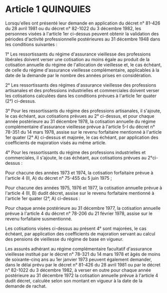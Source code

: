# Article 1 QUINQUIES

Lorsqu'elles ont présenté leur demande en application du décret n° 81-426 du 28 avril 1981 ou du décret n° 82-1022 du 3 décembre 1982, les personnes visées à l'article 1er ci-dessus peuvent obtenir la validation des périodes d'activité professionnelle postérieures au 31 décembre 1948 dans les conditions suivantes :

1° Les ressortissants du régime d'assurance vieillesse des professions libérales doivent verser une cotisation au moins égale au produit de la cotisation annuelle du régime de l'allocation de vieillesse et, le cas échéant, de celle du régime d'assurance vieillesse complémentaire, applicables à la date de la demande par le nombre des années prises en considération.

2° Les ressortissants des régimes d'assurance vieillesse des professions artisanales et des professions industrielles et commerciales doivent verser les cotisations calculées dans les conditions prévues à l'article 1er quater (2°) ci-dessus.

3° Pour les ressortissants du régime des professions artisanales, il s'ajoute, le cas échéant, aux cotisations prévues au 2° ci-dessus, et pour chaque année postérieure au 31 décembre 1978, la cotisation annuelle du régime complémentaire d'assurance vieillesse prévue à l'article 5-I du décret n° 78-351 du 14 mars 1978, assise sur le revenu forfaitaire mentionné à l'article 1er quater (2° A) ci-dessus et majorée, le cas échéant, par application des coefficients de majoration visés au même article.

4° Pour les ressortissants du régime des professions industrielles et commerciales, il s'ajoute, le cas échéant, aux cotisations prévues au 2°ci-dessus :

Pour chacune des années 1973 et 1974, la cotisation forfaitaire prévue à l'article 4 (II, A) du décret n° 75-455 du 5 juin 1975 ;

Pour chacune des années 1975, 1976 et 1977, la cotisation annuelle prévue à l'article 4 (II, B) dudit décret, assise sur le revenu forfaitaire mentionné à l'article 1er quater (2°, A) ci-dessus :

Pour chaque année postérieure au 31 décembre 1977, la cotisation annuelle prévue à l'article 4 du décret n° 78-206 du 21 février 1978, assise sur le revenu forfaitaire susmentionné.

Les cotisations visées ci-dessus au présent 4° sont majorées, le cas échéant, par application des coefficients de majoration servant au calcul des pensions de vieillesse du régime de base en vigueur.

Les assurés adhérant au régime complémentaire facultatif d'assurance vieillesse institué par le décret n° 78-321 du 14 mars 1978 et âgés de moins de soixante-cinq ans au 1er janvier 1973 peuvent également demander, dans le délai prévu par le décret n° 81-426 du 28 avril 1981 ou par le décret n° 82-1022 du 3 décembre 1982, à verser en outre pour chaque année postérieure au 31 décembre 1972 la cotisation annuelle prévue à l'article 4 dudit décret, calculée selon son montant en vigueur à la date de la demande de rachat.
